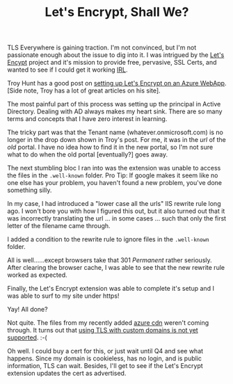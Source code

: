 ﻿---
title: Let's Encrypt, Shall We?
created: 8/4/2016 6:47:12 PM
published: 8/5/2016 6:47:12 AM
lead: A practical walkthrough of implementing Let's Encrypt SSL certificates on Azure WebApps, including troubleshooting common pitfalls and limitations.
tags: [blog, azure, web-development, security]
---

TLS Everywhere is gaining traction. I'm not convinced, but I'm not passionate enough about the issue to dig into it. I was intrigued by the [Let's Encypt] project and it's mission to provide free, pervasive, SSL Certs, and wanted to see if I could get it working [IRL].

Troy Hunt has a good post on [setting up Let's Encrypt on an Azure WebApp][troy hunt]. [Side note, Troy has a lot of great articles on his site].

The most painful part of this process was setting up the principal in Active Directory. Dealing with AD always makes my heart sink. There are so many terms and concepts that I have zero interest in learning. 

The tricky part was that the Tenant name (whatever.onmicrosoft.com) is no longer in the drop down shown in Troy's post. For me, it was in the *url* of the _old_ portal. I have no idea how to find it in the new portal, so I'm not sure what to do when the old portal [eventually?] goes away.

The next stumbling bloc I ran into was the extension was unable to access the files in the `.well-known` folder. Pro Tip: If google makes it seem like no one else has your problem, you haven't found a new problem, you've done something silly.

In my case, I had introduced a "lower case all the urls" IIS rewrite rule long ago. I won't bore you with how I figured this out, but it also turned out that it was incorrectly translating the url ... in some cases ... such that only the first letter of the filename came through. 

I added a condition to the rewrite rule to ignore files in the `.well-known` folder.

All is well......except browsers take that 301 *Permanent* rather seriously. After clearing the browser cache, I was able to see that the new rewrite rule worked as expected.

Finally, the Let's Encrypt extension was able to complete it's setup and I was able to surf to my site under https!

Yay! All done?

Not quite. The files from my recently added [azure cdn] weren't coming through. It turns out that [using TLS with custom domains is not yet supported][CDN TLS]. :-(

Oh well. I could buy a cert for this, or just wait until Q4 and see what happens. Since my domain is cookieless, has no login, and is public information, TLS can wait. Besides, I'll get to see if the Let's Encrypt extension updates the cert as advertised.

[Let's Encypt]: https://letsencrypt.org/getting-started/
[IRL]: https://www.urbandictionary.com/define.php?term=IRL
[troy hunt]: https://www.troyhunt.com/everything-you-need-to-know-about-loading-a-free-lets-encrypt-certificate-into-an-azure-website/
[azure cdn]: /setting-up-azure-cdn
[CDN TLS]: https://feedback.azure.com/forums/169397-cdn/suggestions/1332683-allow-https-for-custom-cdn-domain-names

